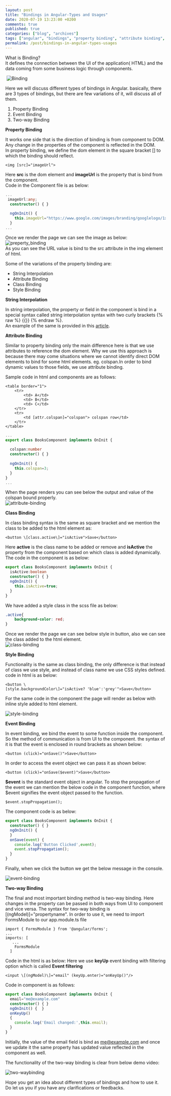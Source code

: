 ```yaml
---
layout: post
title: "Bindings in Angular-Types and Usages"
date: 2020-07-19 13:23:00 +0200
comments: true
published: true
categories: ["blog", "archives"]
tags: ["angular", "bindings", "property binding", "attribute binding", "class binding", "style binding", "event binding", "two-way binding", "usage of binding", "angular bindings"]
permalink: /post/bindings-in-angular-types-usages
---
```


What is Binding?  
It defines the connection between the UI of the application( HTML) and the data coming from some business logic through components.

 ![Binding](/assets/img/posts/2020/07/Binding.jpg)

Here we will discuss different types of bindings in Angular. basically, there are 3 types of bindings, but there are few variations of it, will discuss all of them.

1.  Property Binding
2.  Event Binding
3.  Two-way Binding

**Property Binding**

It works one side that is the direction of binding is from component to DOM. Any change in the properties of the component is reflected in the DOM.  
In property binding, we define the dom element in the square bracket \[\] to which the binding should reflect.

`<img [src]="imageUrl">`

  
Here **src** is the dom element and **imageUrl** is the property that is bind from the component.  
Code in the Component file is as below:

``` typescript
...
 imageUrl:any;
  constructor() { }
 
  ngOnInit() {
    this.imageUrl="https://www.google.com/images/branding/googlelogo/1x/googlelogo_color_272x92dp.png";
  }
...
```

Once we render the page we can see the image as below:  
![preperty_binding](/assets/img/posts/2020/07/preperty_binding.jpg)  
As you can see the URL value is bind to the src attribute in the img element of html.

Some of the variations of the property binding are:

*   String Interpolation
*   Attribute Binding
*   Class Binding
*   Style Binding

**String Interpolation**

In string interpolation, the property or field in the component is bind in a special syntax called string interpolation syntax with two curly brackets {% raw %} {{}} {% endraw %}.  
An example of the same is provided in this [article](/post/building-blocks-of-an-angular-application-components-modules#string-interpolation "string interpolation").

**Attribute Binding**

Similar to property binding only the main difference here is that we use attributes to reference the dom element. Why we use this approach is because there may come situations where we cannot identify direct DOM elements to bind for some html elements. eg. colspan.In order to bind dynamic values to those fields, we use attribute binding.

Sample code in html and components are as follows:

```
<table border="1">
    <tr>
        <td> A</td>
        <td> B</td>
        <td> C</td>
    </tr>
    <tr>
        <td [attr.colspan]="colspan"> colspan row</td>
    </tr>
</table>
```

```typescript
...
export class BooksComponent implements OnInit {
 
  colspan:number
  constructor() { }
 
  ngOnInit() {
    this.colspan=3;
  }
}
...
```

When the page renders you can see below the output and value of the colspan bound properly.  
![attribute-binding](/assets/img/posts/2020/07/attribute-binding.jpg)

**Class Binding**

In class binding syntax is the same as square bracket and we mention the class to be added to the html element as:

`<button \[class.active\]="isActive">Save</button>`

Here **active** is the class name to be added or remove and **isActive** the property from the component based on which class is added dynamically.  
The code in the component is as below:  

```typescript
export class BooksComponent implements OnInit {
  isActive:boolean
  constructor() { }
  ngOnInit() {
    this.isActive=true;
  }
}
```

We have added a style class in the scss file as below:  

```css
.active{
    background-color: red;
}
```

Once we render the page we can see below style in button, also we can see the class added to the html element.  
![class-binding](/assets/img/posts/2020/07/class-binding.jpg)  
  
**Style Binding**

Functionality is the same as class binding, the only difference is that instead of class we use style, and instead of class name we use CSS styles defined. code in html is as below:  
  

`<button \[style.backgroundColor\]="isActive? 'blue':'grey'">Save</button>`

For the same code in the component the page will render as below with inline style added to html element.

![style-binding](/assets/img/posts/2020/07/style-binding.jpg)

  
**Event Binding**

In event binding, we bind the event to some function inside the component. So the method of communication is from UI to the component. the syntax of it is that the event is enclosed in round brackets as shown below:

`<button (click)="onSave()">Save</button>`

In order to access the event object we can pass it as shown below:

`<button (click)="onSave($event)">Save</button>`

**$event** is the standard event object in angular. To stop the propagation of the event we can mention the below code in the component function, where $event signifies the event object passed to the function.  

`$event.stopPropagation();`

The component code is as below:

```typescript
export class BooksComponent implements OnInit {
  constructor() { }
  ngOnInit() {
  }
  onSave(event) {
    console.log('Button Clicked',event);
    event.stopPropagation();
  }
}
```

Finally, when we click the button we get the below message in the console.

![event-binding](/assets/img/posts/2020/07/event-binding.jpg)

**Two-way Binding**

The final and most important binding method is two-way binding. Here changes in the property can be passed in both ways from UI to component and vice versa. The syntax for two-way binding is \[(ngModel)\]="propertyname". In order to use it, we need to import FormsModule to our app.module.ts file  

```
import { FormsModule } from '@angular/forms';
...
imports: [
   ...
    FormsModule
  ]
```

Code in the html is as below: Here we use **keyUp** event binding with filtering option which is called **Event filtering**   

`<input \[(ngModel)\]="email" (keyUp.enter)="onKeyUp()"/>`

Code in component is as follows:

```typescript
export class BooksComponent implements OnInit {
  email="me@example.com"
  constructor() { }
  ngOnInit() {  }
  onKeyUp()
  {
    console.log('Email changed:',this.email);
  }
}
```

Initially, the value of the email field is bind as [me@example.com](mailto:me@example.com) and once we update it the same property has updated value reflected in the component as well.

The functionality of the two-way binding is clear from below demo video:

![two-waybinding](/assets/img/posts/2020/07/two-waybinding.gif)

Hope you get an idea about different types of bindings and how to use it. Do let us you if you have any clarifications or feedbacks.